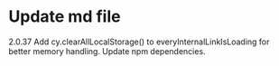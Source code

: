 # Update md file

2.0.37
Add cy.clearAllLocalStorage() to everyInternalLinkIsLoading for better memory handling.
Update npm dependencies.
